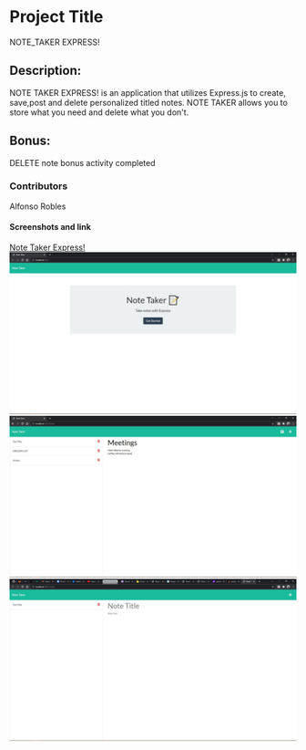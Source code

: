 # Project Title
NOTE_TAKER EXPRESS!


## Description:
NOTE TAKER EXPRESS! is an application that utilizes Express.js to create, save,post and delete personalized titled notes. NOTE TAKER allows you to store what you need and delete what you don't.

## Bonus:
DELETE note bonus activity completed


### Contributors
Alfonso Robles

#### Screenshots and link
[Note Taker Express!](http://localhost:3001/notes)
![Note Taker Screenshot1](./Assets/noteTaker1.JPG)
![Note Taker Screenshot2](./Assets/noteTaker2.JPG)
![Note Taker Screenshot3](./Assets/noteTaker3.JPG)